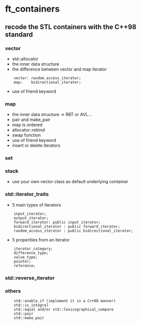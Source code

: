 # ft_containers
## recode the STL containers with the C++98 standard
### vector
  - std::allocator
  - the inner data structure
  - the difference between vector and map iterator
  ```
      vector: random_access_iterator;
      map:    bidirectional_iterator;
  ```
  
  - use of friend keyword
### map
  - the inner data structure -> RBT or AVL...
  - pair and make_pair
  - map is ordered
  - allocator::rebind
  - swap function
  - use of friend keyword
  - insert or delete iterators
  
### set

### stack
  - use your own vector class as default underlying container

### std::iterator_traits
  - 5 main types of iterators
  ```
      input_iterator;
      output_iterator;
      forward_iterator: public input_iterator;
      bidirectional_iterator : public forward_iterator;
      random_access_iterator : public bidirectional_iterator; 
  ```
  - 5 properities from an iterator
  ```
      iterator_category;
      difference_type;
      value_type;
      pointer;
      reference;
  ```
### std::reverse_iterator
### others
```
    std::enable_if (implement it in a C++98 manner)
    std::is_integral
    std::equal and/or std::lexicographical_compare
    std::pair
    std::make_pair
```
